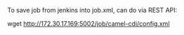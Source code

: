 To save job from jenkins into job.xml, can do via REST API:

wget http://172.30.17.169:5002/job/camel-cdi/config.xml